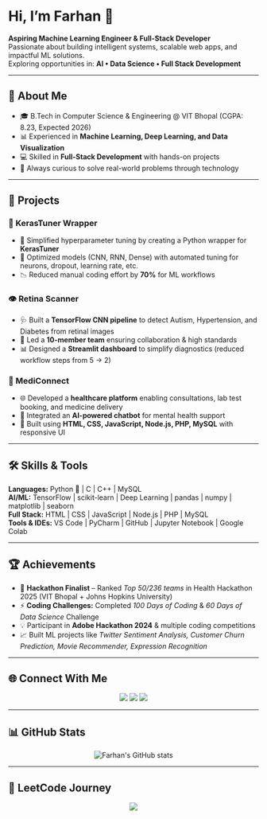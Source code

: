 # Hi, I’m Farhan 👋  

**Aspiring Machine Learning Engineer & Full-Stack Developer**  
Passionate about building intelligent systems, scalable web apps, and impactful ML solutions.  
Exploring opportunities in: **AI • Data Science • Full Stack Development**

---

## 🌟 About Me  

- 🎓 B.Tech in Computer Science & Engineering @ VIT Bhopal (CGPA: 8.23, Expected 2026)  
- 📊 Experienced in **Machine Learning, Deep Learning, and Data Visualization**  
- 💻 Skilled in **Full-Stack Development** with hands-on projects  
- 🚀 Always curious to solve real-world problems through technology  

---

## 🔬 Projects  

### 🧪 KerasTuner Wrapper  
- 🚀 Simplified hyperparameter tuning by creating a Python wrapper for **KerasTuner**  
- 🔑 Optimized models (CNN, RNN, Dense) with automated tuning for neurons, dropout, learning rate, etc.  
- 📉 Reduced manual coding effort by **70%** for ML workflows  

### 👁️ Retina Scanner  
- 🩺 Built a **TensorFlow CNN pipeline** to detect Autism, Hypertension, and Diabetes from retinal images  
- 🤝 Led a **10-member team** ensuring collaboration & high standards  
- 📊 Designed a **Streamlit dashboard** to simplify diagnostics (reduced workflow steps from 5 → 2)  

### 💊 MediConnect  
- 🌐 Developed a **healthcare platform** enabling consultations, lab test booking, and medicine delivery  
- 🤖 Integrated an **AI-powered chatbot** for mental health support  
- 📱 Built using **HTML, CSS, JavaScript, Node.js, PHP, MySQL** with responsive UI  

---

## 🛠️ Skills & Tools  

**Languages:** Python 🐍 | C | C++ | MySQL  
**AI/ML:** TensorFlow | scikit-learn | Deep Learning | pandas | numpy | matplotlib | seaborn  
**Full Stack:** HTML | CSS | JavaScript | Node.js | PHP | MySQL  
**Tools & IDEs:** VS Code | PyCharm | GitHub | Jupyter Notebook | Google Colab  

---

## 🏆 Achievements  

- 🏅 **Hackathon Finalist** – Ranked *Top 50/236 teams* in Health Hackathon 2025 (VIT Bhopal + Johns Hopkins University)  
- ⚡ **Coding Challenges:** Completed *100 Days of Coding* & *60 Days of Data Science* Challenge  
- 💡 Participant in **Adobe Hackathon 2024** & multiple coding competitions  
- 📈 Built ML projects like *Twitter Sentiment Analysis, Customer Churn Prediction, Movie Recommender, Expression Recognition*  

---

## 🌐 Connect With Me  

<p align="center">
  <a href="mailto:md.ansari0605@gmail.com"><img src="https://img.shields.io/badge/Email-D14836?style=for-the-badge&logo=gmail&logoColor=white"></a>
  <a href="https://www.linkedin.com/in/farhan-ansari"><img src="https://img.shields.io/badge/LinkedIn-0077B5?style=for-the-badge&logo=linkedin&logoColor=white"></a>
  <a href="https://github.com/farhan2806"><img src="https://img.shields.io/badge/GitHub-181717?style=for-the-badge&logo=github&logoColor=white"></a>
</p>

---


## 📊 GitHub Stats  

<p align="center">
  <img src="https://github-readme-stats.vercel.app/api?username=farhan2806&show_icons=true&theme=tokyonight" alt="Farhan's GitHub stats" />
</p>

---
## 🧩 LeetCode Journey

<p align="center">
  <a href="https://leetcode.com/u/farhan2806/">
    <img src="https://leetcard.jacoblin.cool/Farhan2806?theme=dark&font=ABeeZee" />
  </a>
</p>
